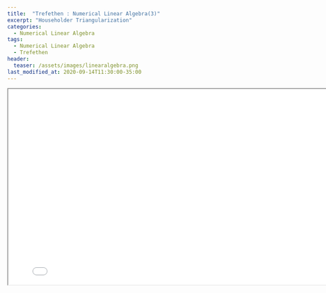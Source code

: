 ```yaml
---
title:  "Trefethen : Numerical Linear Algebra(3)"
excerpt: "Householder Triangularization"
categories:
  - Numerical Linear Algebra
tags:
  - Numerical Linear Algebra
  - Trefethen
header:
  teaser: /assets/images/linearalgebra.png
last_modified_at: 2020-09-14T11:30:00-35:00
---
```


<iframe src = "/ViewerJS/#../assets/pdf/Lecture 10. Householder Triangularization.pdf" width='800' height='450' allowfullscreen webkitallowfullscreen></iframe>